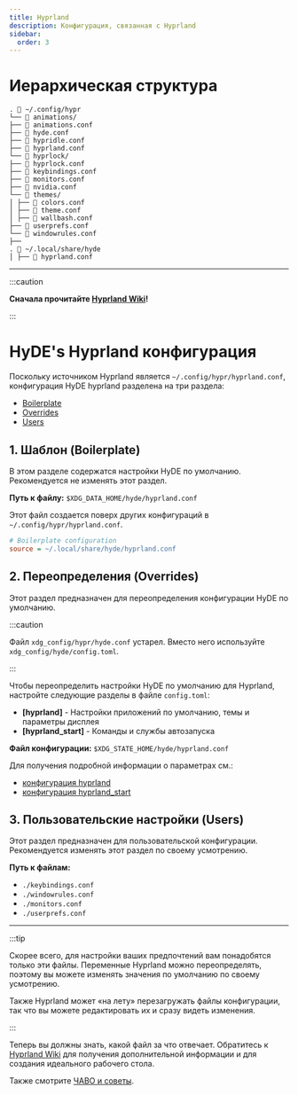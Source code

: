```yaml
---
title: Hyprland
description: Конфигурация, связанная с Hyprland
sidebar:
  order: 3
---
```


<link rel="stylesheet" href="/src/styles/tables.css">

# Иерархическая структура

```
. 📂 ~/.config/hypr
└── 📂 animations/
├── 📄 animations.conf
├── 📄 hyde.conf
├── 📄 hypridle.conf
├── 📄 hyprland.conf
└── 📂 hyprlock/
├── 📄 hyprlock.conf
├── 📄 keybindings.conf
├── 📄 monitors.conf
├── 📄 nvidia.conf
└── 📂 themes/
│ ├── 📄 colors.conf
│ ├── 📄 theme.conf
│ ├── 📄 wallbash.conf
├── 📄 userprefs.conf
└── 📄 windowrules.conf
├──
. 📂 ~/.local/share/hyde
│ ├── 📄 hyprland.conf
```

---

:::caution

**Сначала прочитайте [Hyprland Wiki](https://wiki.hyprland.org/)!**

:::

# HyDE's Hyprland конфигурация

Поскольку источником Hyprland является `~/.config/hypr/hyprland.conf`, конфигурация HyDE hyprland разделена на три раздела:

- [Boilerplate](#1-boilerplate)
- [Overrides](#2-overrides)
- [Users](#3-users)

## 1. Шаблон (Boilerplate)

В этом разделе содержатся настройки HyDE по умолчанию. Рекомендуется не изменять этот раздел.

**Путь к файлу:** `$XDG_DATA_HOME/hyde/hyprland.conf`

Этот файл создается поверх других конфигураций в `~/.config/hypr/hyprland.conf`.

```ini
# Boilerplate configuration
source = ~/.local/share/hyde/hyprland.conf
```

## 2. Переопределения (Overrides)

Этот раздел предназначен для переопределения конфигурации HyDE по умолчанию.

:::caution

Файл `xdg_config/hypr/hyde.conf` устарел. Вместо него используйте `xdg_config/hyde/config.toml`.

:::

Чтобы переопределить настройки HyDE по умолчанию для Hyprland, настройте следующие разделы в файле `config.toml`:

- **[hyprland]** - Настройки приложений по умолчанию, темы и параметры дисплея
- **[hyprland_start]** - Команды и службы автозапуска

**Файл конфигурации:** `$XDG_STATE_HOME/hyde/hyprland.conf`

Для получения подробной информации о параметрах см.:
- [конфигурация hyprland](../config_toml/#hyprland)
- [конфигурация hyprland_start](../config_toml/#hyprland_start)

## 3. Пользовательские настройки (Users)

Этот раздел предназначен для пользовательской конфигурации. Рекомендуется изменять этот раздел по своему усмотрению.

**Путь к файлам:**

- `./keybindings.conf`
- `./windowrules.conf`
- `./monitors.conf`
- `./userprefs.conf`

---

:::tip

Скорее всего, для настройки ваших предпочтений вам понадобятся только эти файлы.
Переменные Hyprland можно переопределять, поэтому вы можете изменять значения по умолчанию по своему усмотрению.

Также Hyprland может «на лету» перезагружать файлы конфигурации, так что вы можете редактировать их и сразу видеть изменения.

:::

Теперь вы должны знать, какой файл за что отвечает. Обратитесь к [Hyprland Wiki](https://wiki.hyprland.org) для получения дополнительной информации и для создания идеального рабочего стола.

Также смотрите [ЧАВО и советы](../../help/faq#keyboard-layout).
